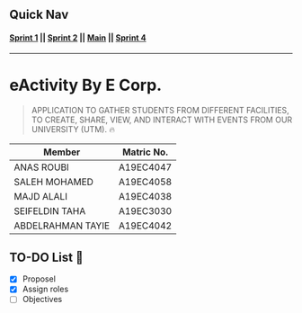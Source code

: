 ## Quick Nav
#### [Sprint 1](https://github.com/xhzeem/eActivity/tree/Sprint-1) || [Sprint 2](https://github.com/xhzeem/eActivity/tree/sprint-2) || [Main](https://github.com/xhzeem/eActivity/tree/main) ||  [Sprint 4](https://github.com/xhzeem/eActivity/tree/sprint-4)
------------------------

# eActivity By E Corp. 
> APPLICATION TO GATHER STUDENTS FROM DIFFERENT FACILITIES, TO CREATE, SHARE, VIEW, AND INTERACT WITH EVENTS FROM OUR UNIVERSITY (UTM). 🔥
 

| Member   | Matric No. |
| ------------- | ------------- |
| ANAS ROUBI  | A19EC4047  |
| SALEH MOHAMED  | A19EC4058  |
| MAJD ALALI  | A19EC4038  |
| SEIFELDIN TAHA | A19EC3030  |
| ABDELRAHMAN TAYIE | A19EC4042 |

## TO-DO List 📃
- [x] Proposel
- [x] Assign roles
- [ ] Objectives 
